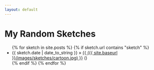 ```yaml
---
layout: default
---
```


<div id="home">
  <h1>My Random Sketches</h1>
  <ul class="sketches">
  {% for sketch in site.posts %}
    {% if sketch.url contains "sketch" %}
        <li>
          <span>{{ sketch.date | date_to_string }}</span> &raquo;
          <a href="{{ sketch.url }}">{{ ({{ site.baseurl }}/images/sketches/cartoon.jpg) }}</a>
          (<a href="{{ sketch.url }}"></a>)
        </li>
    {% endif %}
  {% endfor %}
  </ul>
</div>
